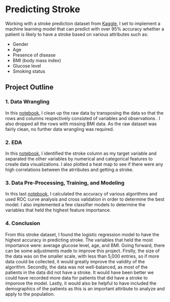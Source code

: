 # Predicting Stroke

Working with a stroke prediction dataset from [Kaggle](https://www.kaggle.com/fedesoriano/stroke-prediction-dataset), I set to implement a machine learning model that can predict with over 95% accuracy whether a patient is likely to have a stroke based on various attributes such as:
- Gender
- Age
- Presence of disease
- BMI (body mass index)
- Glucose level
- Smoking status

## Project Outline

### 1. Data Wrangling

In this [notebook](http://localhost:8890/notebooks/Desktop/Data%20Science/Capstone%20Two/01%20Stroke%20Data%20Wrangling.ipynb), I clean up the raw data by transposing the data so that the rows and columns respectively consisted of variables and observations . I also dropped all the rows with missing BMI data. As the raw dataset was fairly clean, no further data wrangling was required. 

### 2. EDA

In this [notebook](https://github.com/myngoct/Springboard/blob/main/Capstone%20Two/02%20Stroke%20Data%20EDA.ipynb), I identified the stroke column as my target variable and separated the other variables by numerical and categorical features to create data visualizations. I also plotted a heat map to see if there were any high correlations between the atrributes and getting a stroke. 

### 3. Data Pre-Processing, Training, and Modeling

In this last [notebook](https://github.com/myngoct/Springboard/blob/main/Capstone%20Two/03%20Stroke%20Data%20Pre-processing%2C%20Training%2C%20and%20Modeling.ipynb), I calculated the accuracy of various algorithms and used ROC curve analysis and cross validation in order to determine the best model. I also implemented a few classifier models to determine the variables that held the highest feature importance.

### 4. Conclusion

From this stroke dataset, I found the logistic regression model to have the highest accuracy in predicting stroke. The variables that held the most importance were: average glucose level, age, and BMI. Going forward, there can be some adjustments made to improve this project. Firstly, the size of the data was on the smaller scale, with less than 5,000 entries, so if more data could be collected, it would greatly improve the validity of the algorithm. Secondly, the data was not well-balanced, as most of the patients in the data did not have a stroke. It would have been better we could have recorded more data for patients that did have a stroke to imporove the model. Lastly, it would also be helpful to have included the demographics of the patients as this is an important attribute to analyze and apply to the population.   
